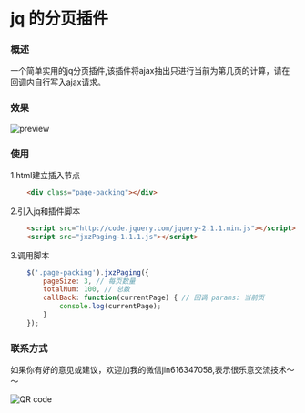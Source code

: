 jq 的分页插件
=====

### 概述

一个简单实用的jq分页插件,该插件将ajax抽出只进行当前为第几页的计算，请在回调内自行写入ajax请求。

### 效果
![preview](http://otfhhagqp.bkt.clouddn.com/github/jq/pagingjq_paging_preview.gif)

### 使用

1.html建立插入节点
``` html
    <div class="page-packing"></div>
```

2.引入jq和插件脚本
``` html
    <script src="http://code.jquery.com/jquery-2.1.1.min.js"></script>
    <script src="jxzPaging-1.1.1.js"></script>
```

3.调用脚本
``` javascript
    $('.page-packing').jxzPaging({
        pageSize: 3, // 每页数量
        totalNum: 100, // 总数
        callBack: function(currentPage) { // 回调 params: 当前页
            console.log(currentPage);
        }
    });
```

### 联系方式

如果你有好的意见或建议，欢迎加我的微信jin616347058,表示很乐意交流技术～～

![QR code](http://otfhhagqp.bkt.clouddn.com/my/6BF6200F4CBDE9DB368E67F9DF342511.jpg)
